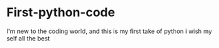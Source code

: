 # First-python-code
I'm new to the coding world, and this is my first take of python 
i wish my self all the best
